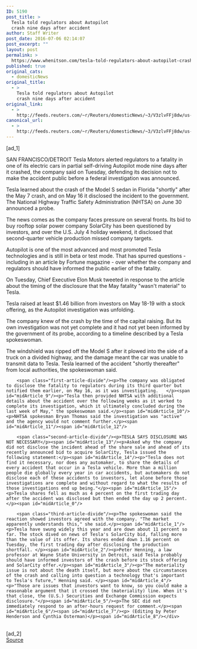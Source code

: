 ```yaml
---
ID: 5190
post_title: >
  Tesla told regulators about Autopilot
  crash nine days after accident
author: Staff Writer
post_date: 2016-07-06 02:14:07
post_excerpt: ""
layout: post
permalink: >
  https://www.whenitson.com/tesla-told-regulators-about-autopilot-crash-nine-days-after-accident/
published: true
original_cats:
  - domesticNews
original_title:
  - >
    Tesla told regulators about Autopilot
    crash nine days after accident
original_link:
  - >
    http://feeds.reuters.com/~r/Reuters/domesticNews/~3/V3zlvFFj8dw/us-tesla-autopilot-disclosure-idUSKCN0ZL2UC
canonical_url:
  - >
    http://feeds.reuters.com/~r/Reuters/domesticNews/~3/V3zlvFFj8dw/us-tesla-autopilot-disclosure-idUSKCN0ZL2UC
---
```

 [ad_1]
<br><div id="articleText">
<span id="midArticle_start"/>

<span id="midArticle_0"/><span class="focusParagraph" readability="6"><p><span class="articleLocation">SAN FRANCISCO/DETROIT</span> Tesla Motors alerted regulators to a fatality in one of its electric cars in partial self-driving Autopilot mode nine days after it crashed, the company said on Tuesday, defending its decision not to make the accident public before a federal investigation was announced.</p></span><span id="midArticle_1"/><p>Tesla learned about the crash of the Model S sedan in Florida "shortly" after the May 7 crash, and on May 16 it disclosed the incident to the government. The National Highway Traffic Safety Administration (NHTSA) on June 30 announced a probe.</p><span id="midArticle_2"/><p>The news comes as the company faces pressure on several fronts. Its bid to buy rooftop solar power company SolarCity has been questioned by investors, and over the U.S. July 4 holiday weekend, it disclosed that second-quarter vehicle production missed company targets.</p><span id="midArticle_3"/><p>Autopilot is one of the most advanced and most promoted Tesla technologies and is still in beta or test mode. That has spurred questions - including in an article by Fortune magazine - over whether the company and regulators should have informed the public earlier of the fatality.</p><span id="midArticle_4"/><p>On Tuesday, Chief Executive Elon Musk tweeted in response to the article about the timing of the disclosure that the May fatality "wasn't material" to Tesla. </p><span id="midArticle_5"/><p>Tesla raised at least $1.46 billion from investors on May 18-19 with a stock offering, as the Autopilot investigation was unfolding.</p><span id="midArticle_6"/><p>The company knew of the crash by the time of the capital raising. But its own investigation was not yet complete and it had not yet been informed by the government of its probe, according to a timeline described by a Tesla spokeswoman.</p><span id="midArticle_7"/><p>The windshield was ripped off the Model S after it plowed into the side of a truck on a divided highway, and the damage meant the car was unable to transmit data to Tesla. Tesla learned of the accident "shortly thereafter" from local authorities, the spokeswoman said.</p><span id="midArticle_8"/>
        
        <span class="first-article-divide"/><p>The company was obligated to disclose the fatality to regulators during its third quarter but notified them earlier, on May 16, as it was investigating.   </p><span id="midArticle_9"/><p>"Tesla then provided NHTSA with additional details about the accident over the following weeks as it worked to complete its investigation, which it ultimately concluded during the last week of May," the spokeswoman said.</p><span id="midArticle_10"/><p>NHTSA spokesman Bryan Thomas said the investigation was "active" and the agency would not comment further.</p><span id="midArticle_11"/><span id="midArticle_12"/>
        
        <span class="second-article-divide"/><p>TESLA SAYS DISCLOSURE WAS NOT NECESSARY</p><span id="midArticle_13"/><p>Asked why the company did not disclose the incident ahead of the share sale and ahead of its recently announced bid to acquire SolarCity, Tesla issued the following statement:</p><span id="midArticle_14"/><p>"Tesla does not find it necessary, nor does any automaker, to share the details of every accident that occur in a Tesla vehicle. More than a million people die globally every year in car accidents, but automakers do not disclose each of these accidents to investors, let alone before those investigations are complete and without regard to what the results of those investigations end up being."</p><span id="midArticle_15"/><p>Tesla shares fell as much as 4 percent on the first trading day after the accident was disclosed but then ended the day up 2 percent.</p><span id="midArticle_0"/>
        
        <span class="third-article-divide"/><p>The spokeswoman said the reaction showed investors agreed with the company. "The market apparently understands this," she said.</p><span id="midArticle_1"/><p>Tesla have swung widely this year and are down about 11 percent so far. The stock dived on news of Tesla's SolarCity bid, falling more than the value of its offer. Its shares ended down 1.16 percent on Tuesday, the first trading day after disclosing the production shortfall. </p><span id="midArticle_2"/><p>Peter Henning, a law professor at Wayne State University in Detroit, said Tesla probably should have informed investors of the crash before its stock offering and SolarCity offer.</p><span id="midArticle_3"/><p>"The materiality issue is not about the death itself, but more about the circumstances of the crash and calling into question a technology that's important to Tesla's future," Henning said. </p><span id="midArticle_4"/><p>"Those are issues that investors want to know, so you could make a reasonable argument that it crossed the (materiality) line. When it's that close, the (U.S.) Securities and Exchange Commission expects disclosure."</p><span id="midArticle_5"/><p>The SEC did not immediately respond to an after-hours request for comment.</p><span id="midArticle_6"/><span id="midArticle_7"/><p> (Editing by Peter Henderson and Cynthia Osterman)</p><span id="midArticle_8"/></div>
<br>[ad_2]
<br><a href="http://feeds.reuters.com/~r/Reuters/domesticNews/~3/V3zlvFFj8dw/us-tesla-autopilot-disclosure-idUSKCN0ZL2UC">Source </a>